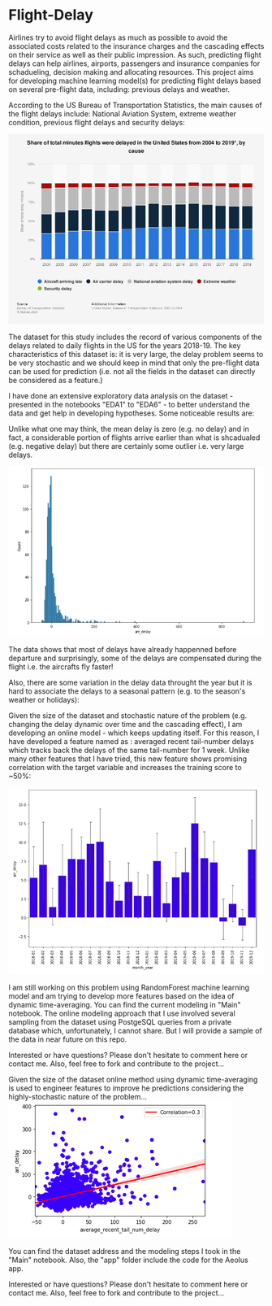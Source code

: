 # Flight-Delay
Airlines try to avoid flight delays as much as possible to avoid the associated costs related to the insurance charges and the cascading effects on their service as well as their public impression. As such, predicting flight delays can help airlines, airports, passengers and insurance companies for schadueling, decision making and allocating resources. This project aims for developing machine learning model(s) for predicting flight delays based on several pre-flight data, including: previous delays and weather.

According to the US Bureau of Transportation Statistics, the main causes of the flight delays include: National Aviation System, extreme weather condition, previous flight delays and security delays:

<img src="/Images/Image1.png">

The dataset for this study includes the record of various components of the delays related to daily flights in the US for the years 2018-19. The key characteristics of this dataset is: it is very large, the delay problem seems to be very stochastic and we should keep in mind that only the pre-flight data can be used for prediction (i.e. not all the fields in the dataset can directly be considered as a feature.)

I have done an extensive exploratory data analysis on the dataset - presented in the notebooks "EDA1" to "EDA6" - to better understand the data and get help in developing hypotheses. Some noticeable results are:

Unlike what one may think, the mean delay is zero (e.g. no delay) and in fact, a considerable portion of flights arrive earlier than what is shcadualed (e.g. negative delay) but there are certainly some outlier i.e. very large delays.

<img src="/Images/Image2.png">

The data shows that most of delays have already happenned before departure and surprisingly, some of the delays are compensated during the flight i.e. the aircrafts fly faster!

Also, there are some variation in the delay data throught the year but it is hard to associate the delays to a seasonal pattern (e.g. to the season's weather or holidays):

Given the size of the dataset and stochastic nature of the problem (e.g. changing the delay dynamic over time and the cascading effect), I am developing an online model - which keeps updating itself. For this reason, I have developed a feature named as : averaged recent tail-number delays which tracks back the delays of the same tail-number for 1 week. Unlike many other features that I have tried, this new feature shows promising correlation with the target variable and increases the training score to ~50%: 

<img src="/Images/Image3.png">

I am still working on this problem using RandomForest machine learning model and am trying to develop more features based on the idea of dynamic time-averaging.
You can find the current modeling in "Main" notebook. The online modeling approach that I use involved several sampling from the dataset using PostgeSQL queries from a private database which, unfortunately, I cannot share. But I will provide a sample of the data in near future on this repo. 

Interested or have questions? Please don't hesitate to comment here or contact me. Also, feel free to fork and contribute to the project...




Given the size of the dataset  online method using dynamic time-averaging is used to engineer features to improve he predictions considering the highly-stochastic nature of the problem... 
<img src="/Images/Image4.png">

You can find the dataset address and the modeling steps I took in the "Main" notebook. Also, the "app" folder include the code for the Aeolus app.

Interested or have questions? Please don't hesitate to comment here or contact me. Also, feel free to fork and contribute to the project...
